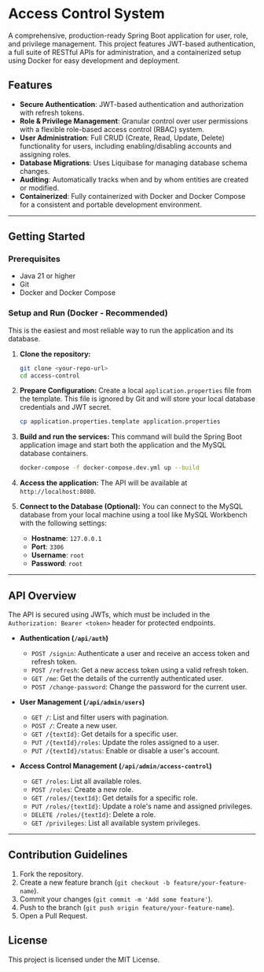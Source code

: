 # Access Control System

A comprehensive, production-ready Spring Boot application for user, role, and privilege management. This project features JWT-based authentication, a full suite of RESTful APIs for administration, and a containerized setup using Docker for easy development and deployment.

## Features
- **Secure Authentication**: JWT-based authentication and authorization with refresh tokens.
- **Role & Privilege Management**: Granular control over user permissions with a flexible role-based access control (RBAC) system.
- **User Administration**: Full CRUD (Create, Read, Update, Delete) functionality for users, including enabling/disabling accounts and assigning roles.
- **Database Migrations**: Uses Liquibase for managing database schema changes.
- **Auditing**: Automatically tracks when and by whom entities are created or modified.
- **Containerized**: Fully containerized with Docker and Docker Compose for a consistent and portable development environment.

---

## Getting Started

### Prerequisites
- Java 21 or higher
- Git
- Docker and Docker Compose

### Setup and Run (Docker - Recommended)
This is the easiest and most reliable way to run the application and its database.

1.  **Clone the repository:**
    ```bash
    git clone <your-repo-url>
    cd access-control
    ```

2.  **Prepare Configuration:**
    Create a local `application.properties` file from the template. This file is ignored by Git and will store your local database credentials and JWT secret.
    ```bash
    cp application.properties.template application.properties
    ```

3.  **Build and run the services:**
    This command will build the Spring Boot application image and start both the application and the MySQL database containers.
    ```bash
    docker-compose -f docker-compose.dev.yml up --build
    ```

4.  **Access the application:**
    The API will be available at `http://localhost:8080`.

5.  **Connect to the Database (Optional):**
    You can connect to the MySQL database from your local machine using a tool like MySQL Workbench with the following settings:
    - **Hostname**: `127.0.0.1`
    - **Port**: `3306`
    - **Username**: `root`
    - **Password**: `root`

---

## API Overview

The API is secured using JWTs, which must be included in the `Authorization: Bearer <token>` header for protected endpoints.

-   **Authentication (`/api/auth`)**
    -   `POST /signin`: Authenticate a user and receive an access token and refresh token.
    -   `POST /refresh`: Get a new access token using a valid refresh token.
    -   `GET /me`: Get the details of the currently authenticated user.
    -   `POST /change-password`: Change the password for the current user.

-   **User Management (`/api/admin/users`)**
    -   `GET /`: List and filter users with pagination.
    -   `POST /`: Create a new user.
    -   `GET /{textId}`: Get details for a specific user.
    -   `PUT /{textId}/roles`: Update the roles assigned to a user.
    -   `PUT /{textId}/status`: Enable or disable a user's account.

-   **Access Control Management (`/api/admin/access-control`)**
    -   `GET /roles`: List all available roles.
    -   `POST /roles`: Create a new role.
    -   `GET /roles/{textId}`: Get details for a specific role.
    -   `PUT /roles/{textId}`: Update a role's name and assigned privileges.
    -   `DELETE /roles/{textId}`: Delete a role.
    -   `GET /privileges`: List all available system privileges.

---

## Contribution Guidelines
1.  Fork the repository.
2.  Create a new feature branch (`git checkout -b feature/your-feature-name`).
3.  Commit your changes (`git commit -m 'Add some feature'`).
4.  Push to the branch (`git push origin feature/your-feature-name`).
5.  Open a Pull Request.

## License
This project is licensed under the MIT License.

